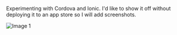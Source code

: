 Experimenting with Cordova and Ionic. I'd like to show it off without deploying it to an app store so I will add screenshots.

![Image 1](GoldenHomer.github.com/ionicApp/Screenshot_2014-09-03-23-05-01.png)
